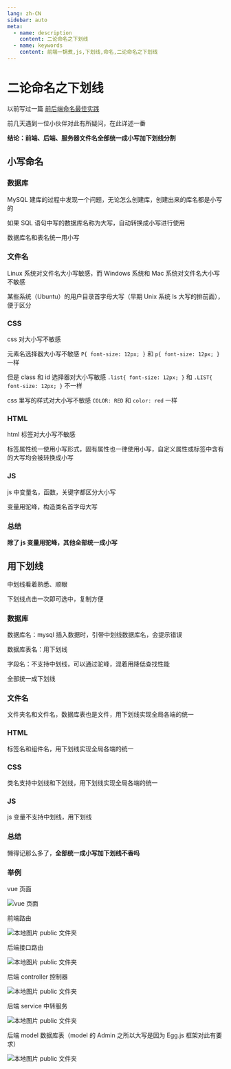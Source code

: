```yaml
---
lang: zh-CN
sidebar: auto
meta:
  - name: description
    content: 二论命名之下划线
  - name: keywords
    content: 前端一锅煮,js,下划线,命名,二论命名之下划线
---
```


# 二论命名之下划线

以前写过一篇 [前后端命名最佳实践](https://cjm0.github.io/blog/page/list/fe_server_name.html)

前几天遇到一位小伙伴对此有所疑问，在此详述一番

**结论：前端、后端、服务器文件名全部统一成小写加下划线分割**

## 小写命名

### 数据库

MySQL 建库的过程中发现一个问题，无论怎么创建库，创建出来的库名都是小写的

如果 SQL 语句中写的数据库名称为大写，自动转换成小写进行使用

数据库名和表名统一用小写

### 文件名

Linux 系统对文件名大小写敏感，而 Windows 系统和 Mac 系统对文件名大小写不敏感

某些系统（Ubuntu）的用户目录首字母大写（早期 Unix 系统 ls 大写的排前面），便于区分

### CSS

css 对大小写不敏感

元素名选择器大小写不敏感 `P{ font-size: 12px; }` 和 `p{ font-size: 12px; }` 一样

但是 class 和 id 选择器对大小写敏感 `.list{ font-size: 12px; }` 和 `.LIST{ font-size: 12px; }` 不一样

css 里写的样式对大小写不敏感 `COLOR: RED` 和 `color: red` 一样

### HTML

html 标签对大小写不敏感

标签属性统一使用小写形式，固有属性也一律使用小写，自定义属性或标签中含有的大写均会被转换成小写

### JS

js 中变量名，函数，关键字都区分大小写

变量用驼峰，构造类名首字母大写

### 总结

**除了 js 变量用驼峰，其他全部统一成小写**

## 用下划线

中划线看着熟悉、顺眼

下划线点击一次即可选中，复制方便

### 数据库

数据库名：mysql 插入数据时，引带中划线数据库名，会提示错误

数据库表名：用下划线

字段名：不支持中划线，可以通过驼峰，混着用降低查找性能

全部统一成下划线

### 文件名

文件夹名和文件名，数据库表也是文件，用下划线实现全局各端的统一

### HTML

标签名和组件名，用下划线实现全局各端的统一

### CSS

类名支持中划线和下划线，用下划线实现全局各端的统一

### JS

js 变量不支持中划线，用下划线

### 总结

懒得记那么多了，**全部统一成小写加下划线不香吗**

### 举例

vue 页面

![vue 页面](https://pic3.zhimg.com/80/v2-e01c7309feec1e320ee0c3483a29fb84_1440w.jpg?source=3af55fa1)

前端路由

![本地图片 public 文件夹](https://pic3.zhimg.com/80/v2-1b3a7d80a0ae06032225d73616c0b089_1440w.jpg?source=3af55fa1)

后端接口路由

![本地图片 public 文件夹](https://pic2.zhimg.com/80/v2-e48ae2ab4a6dafff97cfd9fddd702f42_1440w.jpg?source=3af55fa1)

后端 controller 控制器

![本地图片 public 文件夹](https://pica.zhimg.com/80/v2-62ac06f1566328f2ab50e32afaf152d0_1440w.jpg?source=3af55fa1)

后端 service 中转服务

![本地图片 public 文件夹](https://pic4.zhimg.com/80/v2-d0930045f62972995c0212bf8d3075c5_1440w.jpg?source=3af55fa1)

后端 model 数据库表（model 的 Admin 之所以大写是因为 Egg.js 框架对此有要求）

![本地图片 public 文件夹](https://pic1.zhimg.com/80/v2-1a0f08905a7514860a9718118d329b96_1440w.jpg?source=3af55fa1)